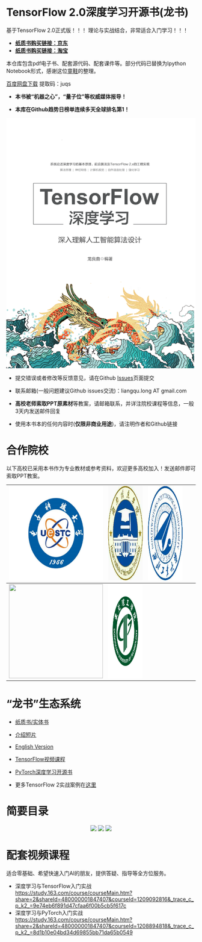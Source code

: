 # TensorFlow 2.0深度学习开源书(龙书)

基于TensorFlow 2.0正式版！！！
理论与实战结合，非常适合入门学习！！！

- **[纸质书购买链接：京东](https://item.jd.com/12954866.html)** 
- **[纸质书购买链接：淘宝](https://detail.tmall.com/item.htm?spm=a230r.1.14.16.18b460abi8w8jJ&id=625801924474&ns=1&abbucket=9)**

本仓库包含pdf电子书、配套源代码、配套课件等。部分代码已替换为Ipython Notebook形式，感谢这位[童鞋](https://github.com/Relph1119/deeplearning-with-tensorflow-notes)的整理。

[百度网盘下载](https://pan.baidu.com/s/1GgQjhDqSgSfjxqBMsE3RDQ)  提取码：juqs


-  **本书被“机器之心”，“量子位”等权威媒体报导！**

-  **本库在Github趋势日榜单连续多天全球排名第1！**



<p align="center">
  <img src="assets/book-cover.png" align="center" width="600">
  <!-- <img src="assets/1.png" align="center" width="600"> -->
</p>

- 提交错误或者修改等反馈意见，请在Github [Issues](https://github.com/dragen1860/Deep-Learning-with-TensorFlow-book/issues)页面提交

- 联系邮箱(一般问题建议Github issues交流)：liangqu.long AT gmail.com

-  **高校老师索取PPT原素材**等教案，请邮箱联系，并详注院校课程等信息，一般3天内发送邮件回复

- 使用本书本的任何内容时(**仅限非商业用途**)，请注明作者和Github链接


# 合作院校

以下高校已采用本书作为专业教材或参考资料，欢迎更多高校加入！发送邮件即可索取PPT教案。

| <img src="assets/dzkjdx.jpg" width="250" height="250"> | <img src="assets/hnxxxy.jpg" width="250" height="250">  | <img src="assets/xbgydx.jpg" width="250" height="250">  |   |   |
|---|---|---|---|---|
|  <img src="https://p1.ssl.qhimg.com/dmsmty/1080_1041_/t01e0c5a63801c79fd2.jpg" width="250" height="250">  |  <img src="assets/dglg.jpg" width="250" height="250">  |   |   |   |


# “龙书”生态系统

- [纸质书/实体书](https://item.jd.com/12954866.html)

- [介绍短片](https://www.bilibili.com/video/av75331861)

- [English Version](https://github.com/dragen1860/Deep-Learning-with-TensorFlow-book-EN)

- [TensorFlow视频课程](https://study.163.com/course/courseMain.htm?share=2&shareId=480000001847407&courseId=1209092816&_trace_c_p_k2_=9e74eb6f891d47cfaa6f00b5cb5f617c)

- [PyTorch深度学习开源书](https://github.com/dragen1860/Deep-Learning-with-PyTorch-book)

-	更多TensorFlow 2实战案例在[这里](https://github.com/dragen1860/TensorFlow-2.x-Tutorials)


# 简要目录

<p align="center">
  <img src="assets/0.4.目录-双排-1.jpg">
  <img src="assets/0.4.目录-双排-2.jpg">
  <img src="assets/0.4.目录-双排-3.jpg">
</p>



#	配套视频课程

适合零基础、希望快速入门AI的朋友，提供答疑、指导等全方位服务。

- 深度学习与TensorFlow入门实战
https://study.163.com/course/courseMain.htm?share=2&shareId=480000001847407&courseId=1209092816&_trace_c_p_k2_=9e74eb6f891d47cfaa6f00b5cb5f617c
- 深度学习与PyTorch入门实战
https://study.163.com/course/courseMain.htm?share=2&shareId=480000001847407&courseId=1208894818&_trace_c_p_k2_=8d1b10e04bd34d69855bb71da65b0549

